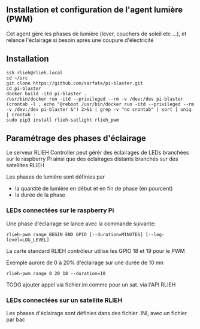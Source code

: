 ## Installation et configuration de l'agent lumière (PWM)

Cet agent gère les phases de lumière (lever, couchers de soleil etc ...), et relance l'éclairage si besoin après une coupure d'électricité

## Installation


```
ssh rlieh@rlieh.local
cd ~/src
git clone https://github.com/sarfata/pi-blaster.git
cd pi-blaster
docker build -itd pi-blaster .
/usr/bin/docker run -itd --privileged --rm -v /dev:/dev pi-blaster
(crontab -l ; echo "@reboot /usr/bin/docker run -itd --privileged --rm -v /dev:/dev pi-blaster &") 2>&1 | grep -v "no crontab" | sort | uniq | crontab -
sudo pip3 install rlieh-satlight rlieh_pwm
```

## Paramétrage des phases d'éclairage

Le serveur RLIEH Controller peut gérér des éclairages de LEDs branchées sur le raspberry Pi ainsi que des éclairages distants branchés sur des satellites RLIEH


Les phases de lumière sont définies par
- la quantité de lumière en début et en fin de phase (en pourcent)
- la durée de la phase

### LEDs connectées sur le raspberry Pi


Une phase d'éclairage se lance avec la commande suivante:
```
rlieh-pwm range BEGIN END GPIO [--duration=MINUTES] [--log-level=LOG_LEVEL]
```
La carte standard RLIEH contrôleur utilise les GPIO 18 et 19 pour le PWM

Exemple aurore de 0 à 20% d'éclairage sur une durée de 10 mn
```
rlieh-pwm range 0 20 18 --duration=10
```
TODO ajouter appel via fichier.ini comme pour un sat. via l'API RLIEH

### LEDs connectées sur un satellite RLIEH

Les phases d'éclairage sont définies dans des fichier .INI, avec un fichier par bac
```
```




